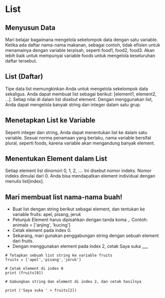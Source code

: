# List

## Menyusun Data
Mari belajar bagaimana mengelola sekelompok data dengan satu variable. Ketika ada daftar nama-nama makanan, sebagai contoh, tidak efisien untuk menamainya dengan variable terpisah, seperti food1, food2, food3. Akan lebih baik untuk mempunyai variable foods untuk mengelola keseluruhan daftar tersebut.
## List (Daftar)
Tipe data list memungkinkan Anda untuk mengelola sekelompok data sekaligus. Anda dapat membuat list sebagai berikut: [element1, element2, ...]. Setiap nilai di dalam list disebut element.
Dengan menggunakan list, Anda dapat mengelola banyak string dan integer dalam satu grup.

## Menetapkan List ke Variable

Seperti integer dan string, Anda dapat menentukan list ke dalam satu variable. Sesuai norma penamaan yang berlaku, nama variable bersifat plural, seperti foods, karena variable akan mengandung banyak element.

## Menentukan Element dalam List
Setiap element list dinomori 0, 1, 2, ....
Ini disebut nomor indeks. Nomor indeks dimulai dari 0. Anda bisa mendapatkan element individual dengan menulis list[index].



## Mari membuat list nama-nama buah!
- Buat list dengan string berikut sebagai element, dan tentukan ke variable fruits: apel, pisang, jeruk
- Petunjuk
Element harus dipisahkan dengan tanda koma ,. Contoh:
animals = ['anjing', 'kucing']
- Cetak element pada index 0.
- Sekarang, mari gunakan penggabungan string dengan sebuah element dari fruits.
- Dengan menggunakan element pada index 2, cetak 
Saya suka ___

```
# Tetapkan sebuah list string ke variable fruits
fruits = ['apel','pisang','jeruk']

# Cetak element di index 0
print (fruits[0])

# Gabungkan string dan element di index 2, dan cetak hasilnya

print ('Saya suka ' + fruits[2])
```
